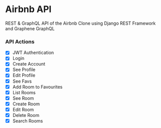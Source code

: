# Airbnb API

REST & GraphQL API of the Airbnb Clone using Django REST Framework and Graphene GraphQL

### API Actions

- [x] JWT Authentication
- [x] Login
- [x] Create Account
- [x] See Profile
- [x] Edit Profile
- [x] See Favs
- [x] Add Room to Favourites
- [x] List Rooms
- [x] See Room
- [x] Create Room
- [x] Edit Room
- [x] Delete Room
- [x] Search Rooms